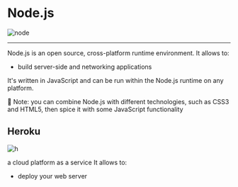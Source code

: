 # Node.js
![node](https://makeawebsitehub.com/wp-content/uploads/2016/01/nodejs-logo.png)

_____________________________________

 Node.js is an open source, cross-platform runtime environment.
It allows to:
-	build server-side and networking applications

It's written in JavaScript and can be run within the Node.js runtime on any platform.


	Note:  you can combine Node.js with different technologies, such as CSS3 and HTML5, then spice it with some JavaScript functionality

## Heroku

![h](https://images.g2crowd.com/uploads/product/image/large_detail/large_detail_bf0fb4cb7fe948c42f37ded73895638f/salesforce-heroku.png)


a cloud platform as a service
It allows to:
-	deploy your web server


